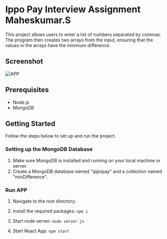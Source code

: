 # Ippo Pay Interview Assignment Maheskumar.S

This project allows users to enter a list of numbers separated by commas. The program then creates two arrays from the input, ensuring that the values in the arrays have the minimum difference.

## Screenshot

![APP](https://user-images.githubusercontent.com/46255453/239919795-cd4dd8d1-2e8d-4e45-ad53-db05a20f3958.png)

## Prerequisites

- Node.js
- MongoDB

## Getting Started

Follow the steps below to set up and run the project.

### Setting up the MongoDB Database

1. Make sure MongoDB is installed and running on your local machine or server.
2. Create a MongoDB database named "ippopay" and a collection named "minDifference".

### Run APP

1. Navigate to the root directory:

2. Install the required packages:
   `npm i`

3. Start node server:
   `node server.js`

4. Start React App:
   `npm start`
